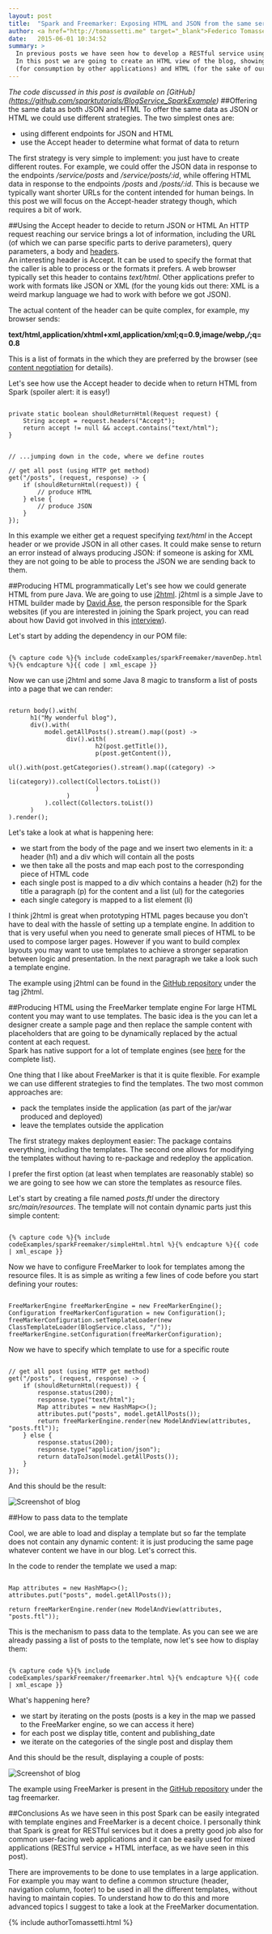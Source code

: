 ```yaml
---
layout: post
title:  "Spark and Freemarker: Exposing HTML and JSON from the same service"
author: <a href="http://tomassetti.me" target="_blank">Federico Tomassetti</a>
date:   2015-06-01 10:34:52
summary: >
  In previous posts we have seen how to develop a RESTful service using Spark and we have implemented a service to manage a blog.  
  In this post we are going to create an HTML view of the blog, showing how the same data can be exposed through JSON 
  (for consumption by other applications) and HTML (for the sake of our fellow human beings).
---
```

_The code discussed in this post is available on [GitHub]
(https://github.com/sparktutorials/BlogService_SparkExample)_
##Offering the same data as both JSON and HTML
To offer the same data as JSON or HTML we could use different strategies. The two simplest ones are:

* using different endpoints for JSON and HTML
* use the Accept header to determine what format of data to return

The first strategy is very simple to implement: you just have to create different routes. For example, we could offer the JSON data in response to the endpoints <em>/service/posts</em> and <em>/service/posts/:id</em>, while offering HTML data in response to the endpoints <em>/posts</em> and <em>/posts/:id</em>. This is because we typically want shorter URLs for the content intended for human beings. In this post we will focus on the Accept-header strategy though, which requires a bit of work.

##Using the Accept header to decide to return JSON or HTML
An HTTP request reaching our service brings a lot of information, including the URL (of which we can parse specific parts to derive parameters), query parameters, a body and <a href="http://en.wikipedia.org/wiki/List_of_HTTP_header_fields" target="_blank">headers</a>.<br>
An interesting header is Accept. It can be used to specify the format that the caller is able to process or the formats it prefers. A web browser typically set this header to contains <em>text/html</em>. Other applications prefer to work with formats like JSON or XML (for the young kids out there: XML is a weird markup language we had to work with before we got JSON).

The actual content of the header can be quite complex, for example, my browser sends:

<b>text/html,application/xhtml+xml,application/xml;q=0.9,image/webp,*/*;q=0.8</b>

This is a list of formats in the which they are preferred by the browser (see <a href="http://en.wikipedia.org/wiki/Content_negotiation" target="_blank">content negotiation</a> for details).

Let's see how use the Accept header to decide when to return HTML from Spark (spoiler alert: it is easy!)

<pre><code class="language-java">
private static boolean shouldReturnHtml(Request request) {
    String accept = request.headers("Accept");
    return accept != null && accept.contains("text/html");
}


// ...jumping down in the code, where we define routes

// get all post (using HTTP get method)
get("/posts", (request, response) -> {
    if (shouldReturnHtml(request)) {
        // produce HTML
    } else {
        // produce JSON
    }
});
</code></pre>

In this example we either get a request specifying <em>text/html</em> in the Accept header or we provide JSON in all other cases. It could make sense to return an error instead of always producing JSON: if someone is asking for XML they are not going to be able to process the JSON we are sending back to them.

##Producing HTML programmatically
Let's see how we could generate HTML from pure Java. We are going to use <a href="http://j2html.com" target="_blank">j2html</a>. j2html is a simple Jave to HTML builder made by <a href="https://linkedin.com/in/davidaase" target="_blank">David Åse</a>, the person responsible for the Spark websites (if you are interested in joining the Spark project, you can read about how David got involved in this <a href="http://tomassetti.me/interview-with-david-ase-from-the-spark-web-framework-project/">interview</a>).

Let's start by adding the dependency in our POM file:

<pre><code class="language-markup">
{% capture code %}{% include codeExamples/sparkFreemaker/mavenDep.html %}{% endcapture %}{{ code | xml_escape }}
</code></pre>

Now we can use j2html and some Java 8 magic to transform a list of posts into a page that we can render:
<pre><code class="language-java">
return body().with(
      h1("My wonderful blog"),
      div().with(
          model.getAllPosts().stream().map((post) ->
                div().with(
                        h2(post.getTitle()),
                        p(post.getContent()),
                        ul().with(post.getCategories().stream().map((category) ->
                              li(category)).collect(Collectors.toList())
                        )
                )
          ).collect(Collectors.toList())
      )
).render();
</code></pre>

Let's take a look at what is happening here:

* we start from the body of the page and we insert two elements in it: a header (h1) and a div which will contain all the posts
* we then take all the posts and map each post to the corresponding piece of HTML code
* each single post is mapped to a div which contains a header (h2) for the title a paragraph (p) for the content and a list (ul) for the categories
* each single category is mapped to a list element (li)

I think j2html is great when prototyping HTML pages because you don't have to deal with the hassle of setting up a template engine. In addition to that is very useful when you need to generate small pieces of HTML to be used to compose larger pages. However if you want to build complex layouts you may want to use templates to achieve a stronger separation between logic and presentation. In the next paragraph we take a look such a template engine.

The example using j2html can be found in the <a href="https://github.com/sparktutorials/BlogService_SparkExample" target="_blank">GitHub repository</a> under the tag j2html.

##Producing HTML using the FreeMarker template engine
For large HTML content you may want to use templates. The basic idea is the you can let a designer create a sample page and then replace the sample content with placeholders that are going to be dynamically replaced by the actual content at each request. 
<br>Spark has native support for a lot of template engines (see <a href="https://github.com/perwendel/spark-template-engines" target="_blank">here</a> for the complete list).

One thing that I like about FreeMarker is that it is quite flexible. For example we can use different strategies to find the templates. The two most common approaches are:

* pack the templates inside the application (as part of the jar/war produced and deployed)
* leave the templates outside the application

The first strategy makes deployment easier: The package contains everything, including the templates. The second one allows for modifying the templates without having to re-package and redeploy the application.

I prefer the first option (at least when templates are reasonably stable) so we are going to see how we can store the templates as resource files.

Let's start by creating a file named <em>posts.ftl</em> under the directory <em>src/main/resources</em>. The template will not contain dynamic parts just this simple content:

<pre><code class="language-markup">
{% capture code %}{% include codeExamples/sparkFreemaker/simpleHtml.html %}{% endcapture %}{{ code | xml_escape }}
</code></pre>

Now we have to configure FreeMarker to look for templates among the resource files. It is as simple as writing a few lines of code before you start defining your routes:

<pre><code class="language-java">
FreeMarkerEngine freeMarkerEngine = new FreeMarkerEngine();
Configuration freeMarkerConfiguration = new Configuration();
freeMarkerConfiguration.setTemplateLoader(new ClassTemplateLoader(BlogService.class, "/"));
freeMarkerEngine.setConfiguration(freeMarkerConfiguration);
</code></pre>

Now we have to specify which template to use for a specific route

<pre><code class="language-java">
// get all post (using HTTP get method)
get("/posts", (request, response) -> {
    if (shouldReturnHtml(request)) {
        response.status(200);
        response.type("text/html");
        Map<String, Object> attributes = new HashMap<>();
        attributes.put("posts", model.getAllPosts());
        return freeMarkerEngine.render(new ModelAndView(attributes, "posts.ftl"));
    } else {
        response.status(200);
        response.type("application/json");
        return dataToJson(model.getAllPosts());
    }
});
</code></pre>

And this should be the result:

<img class="img-bordered" src="/img/posts/marvellousBlog.png" alt="Screenshot of blog">

##How to pass data to the template

Cool, we are able to load and display a template but so far the template does not contain any dynamic content: it is just producing the same page whatever content we have in our blog. Let's correct this.

In the code to render the template we used a map:

<pre><code class="language-java">
Map attributes = new HashMap<>();
attributes.put("posts", model.getAllPosts());

return freeMarkerEngine.render(new ModelAndView(attributes, "posts.ftl"));
</code></pre>

This is the mechanism to pass data to the template. As you can see we are already passing a list of posts to the template, now let's see how to display them:

<pre><code class="language-markup">
{% capture code %}{% include codeExamples/sparkFreemaker/freemarker.html %}{% endcapture %}{{ code | xml_escape }}
</code></pre>

What's happening here?

* we start by iterating on the posts (posts is a key in the map we passed to the FreeMarker engine, so we can access it here)
* for each post we display title, content and publishing_date
* we iterate on the categories of the single post and display them

And this should be the result, displaying a couple of posts:

<img class="img-bordered" src="/img/posts/marvellousBlog2.png" alt="Screenshot of blog">

The example using FreeMarker is present in the <a href="https://github.com/sparktutorials/BlogService_SparkExample" target="_blank">GitHub repository</a> under the tag freemarker.

##Conclusions
As we have seen in this post Spark can be easily integrated with template engines and FreeMarker is a decent choice. I personally think that Spark is great for RESTful services but it does a pretty good job also for common user-facing web applications and it can be easily used for mixed applications (RESTful service + HTML interface, as we have seen in this post).

There are improvements to be done to use templates in a large application. For example you may want to define a common structure (header, navigation column, footer) to be used in all the different templates, without having to maintain copies. To understand how to do this and more advanced topics I suggest to take a look at the FreeMarker documentation.

{% include authorTomassetti.html %}
